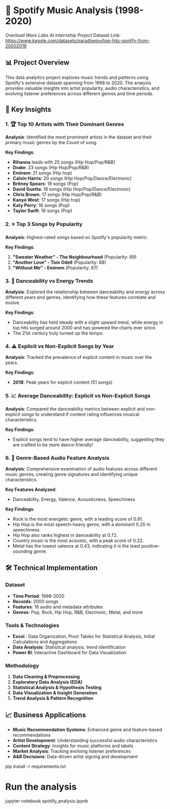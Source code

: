 # 🎵 Spotify Music Analysis (1998-2020)
*Overload Ware Labs AI Internship Project*
Dataset Link: https://www.kaggle.com/datasets/paradisejoy/top-hits-spotify-from-20002019

## 📊 Project Overview
This data analytics project explores music trends and patterns using Spotify's extensive dataset spanning from 1998 to 2020. The analysis provides valuable insights into artist popularity, audio characteristics, and evolving listener preferences across different genres and time periods.

## 🎯 Key Insights

### 1. 🏆 Top 10 Artists with Their Dominant Genres
**Analysis**: Identified the most prominent artists in the dataset and their primary music genres by the Count of song.

**Key Findings**:
- **Rihanna** leads with 25 songs (Hip Hop/Pop/R&B)
- **Drake**: 23 songs (Hip Hop/Pop/R&B)
- **Eminem**: 21 songs (Hip hop)
- **Calvin Harris**: 20 songs (Hip Hop/Pop/Dance/Electronic)
- **Britney Spears**: 19 songs (Pop)
- **David Guetta**: 18 songs (Hip Hop/Pop/Dance/Electronic)
- **Chris Brown**: 17 songs (Hip Hop/Pop/R&B)
- **Kanye West**: 17 songs (Hip hop)
- **Katy Perry**: 16 songs (Pop)
- **Taylor Swift**: 16 songs (Pop)

### 2. ⭐ Top 3 Songs by Popularity
**Analysis**: Highest-rated songs based on Spotify's popularity metric.

**Key Findings**:
1. **"Sweater Weather" - The Neighbourhood** (Popularity: 89)
2. **"Another Love" - Tom Odell** (Popularity: 88)
3. **"Without Me" - Eminem** (Popularity: 87)

### 3. 💃 Danceability vs Energy Trends
**Analysis**: Explored the relationship between danceability and energy across different years and genres, identifying how these features correlate and evolve.

**Key Findings**:
- Danceability has held steady with a slight upward trend, while energy in top hits surged around 2000 and has powered the charts ever since.
- The 21st century truly turned up the tempo. 

### 4. ⚠️ Explicit vs Non-Explicit Songs by Year
**Analysis**: Tracked the prevalence of explicit content in music over the years.

**Key Findings**:
- **2018**: Peak years for explicit content (51 songs)

### 5. 📈 Average Danceability: Explicit vs Non-Explicit Songs
**Analysis**: Compared the danceability metrics between explicit and non-explicit songs to understand if content rating influences musical characteristics.

**Key Findings**:
- Explicit songs tend to have higher average danceability, suggesting they are crafted to be more dance-friendly!

### 6. 🎼 Genre-Based Audio Feature Analysis
**Analysis**: Comprehensive examination of audio features across different music genres, creating genre signatures and identifying unique characteristics.

**Key Features Analyzed**:
- Danceability, Energy, Valence, Acousticness, Speechiness

**Key Findings**:
- Rock is the most energetic genre, with a leading score of 0.81.
- Hip Hop is the most speech-heavy genre, with a dominant 0.20 in speechiness.
- Hip Hop also ranks highest in danceability at 0.72.
- Country music is the most acoustic, with a peak score of 0.22.
- Metal has the lowest valence at 0.43, indicating it is the least positive-sounding genre.

## 🛠 Technical Implementation

### Dataset
- **Time Period**: 1998-2020
- **Records**: 2000 songs
- **Features**: 18 audio and metadata attributes
- **Genres**: Pop, Rock, Hip Hop, R&B, Electronic, Metal, and more

### Tools & Technologies
- **Excel** : Data Organization, Pivot Tables for Statistical Analysis, Initial Calculations and Aggregations
- **Data Analysis**: Statistical analysis, trend identification
- **Power BI**: Interactive Dashboard for Data Visualization

### Methodology
1. **Data Cleaning & Preprocessing**
2. **Exploratory Data Analysis (EDA)**
3. **Statistical Analysis & Hypothesis Testing**
4. **Data Visualization & Insight Generation**
5. **Trend Analysis & Pattern Recognition**

## 📈 Business Applications

- **Music Recommendation Systems**: Enhanced genre and feature-based recommendations
- **Artist Development**: Understanding successful audio characteristics
- **Content Strategy**: Insights for music platforms and labels
- **Market Analysis**: Tracking evolving listener preferences
- **A&R Decisions**: Data-driven artist signing and development

pip install -r requirements.txt

# Run the analysis
jupyter notebook spotify_analysis.ipynb
